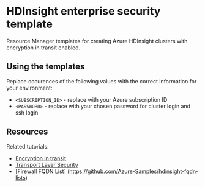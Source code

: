# HDInsight enterprise security template

Resource Manager templates for creating Azure HDInsight clusters with encryption in transit enabled.

## Using the templates

Replace occurences of the following values with the correct information for your environment:

* `<SUBSCRIPTION_ID>` - replace with your Azure subscription ID
* `<PASSWORD>` - replace with your chosen password for cluster login and ssh login


## Resources

Related tutorials:

* [Encryption in transit](https://docs.microsoft.com/azure/hdinsight/encryption-in-transit)
* [Transport Layer Security](https://docs.microsoft.com/en-us/azure/hdinsight/transport-layer-security)
* [Firewall FQDN List] (https://github.com/Azure-Samples/hdinsight-fqdn-lists)
